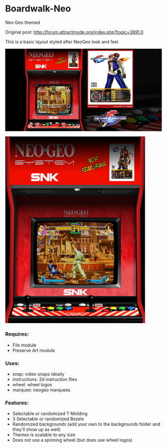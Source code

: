 # Boardwalk-Neo
Neo Geo themed 

Original post: http://forum.attractmode.org/index.php?topic=3891.0

This is a basic layout styled after NeoGeo look and feel. 

![Wide Sample](https://raw.githubusercontent.com/mahuti/Boardwalk-Neo/master/neo-boardwalk-wide.png)

![Tall Sample](https://raw.githubusercontent.com/mahuti/Boardwalk-Neo/master/neo-boardwalk-tall.png)

### Requires: 
- File module
- Preserve Art module 

### Uses: 
- snap: video snaps ideally
- instructions: 2d instruction files  
- wheel: wheel logos 
- marquee: neogeo marquees 

### Features: 
- Selectable or randomized T-Molding
- 3 Selectable or randomized Bezels
- Randomized backgrounds (add your own to the backgrounds folder and they'll show up as well)
- Themes is scalable to any size 
- Does not use a spinning wheel (but does use wheel logos)



